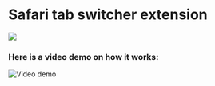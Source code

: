 # Safari tab switcher extension

[<img src="https://github.com/user-attachments/assets/4e81b325-0446-4b92-8141-aaaee9e41bec">](https://github.com/Schecher1/Minecraft-Server-Creator/blob/master/README.md)

### Here is a video demo on how it works:
![Video demo](https://github.com/user-attachments/assets/ad107c73-8fa5-4bb3-8c65-4d47a202ebf9)
